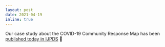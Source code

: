 ```yaml
---
layout: post
date: 2021-04-19
inline: true
---
```


Our case study about the COVID-19 Community Response Map has been [published today in IJPDS](https://ijpds.org/article/view/1409) 🥳
